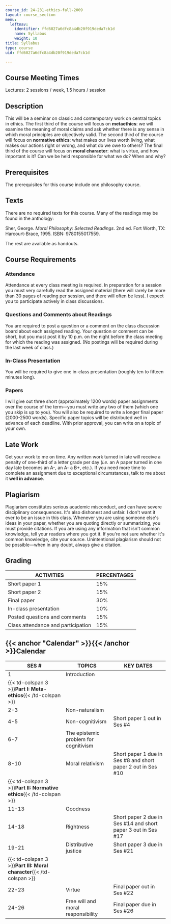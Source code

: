 ```yaml
---
course_id: 24-231-ethics-fall-2009
layout: course_section
menu:
  leftnav:
    identifier: ffd6027a6dfc8a4db20f919deda7cb1d
    name: Syllabus
    weight: 10
title: Syllabus
type: course
uid: ffd6027a6dfc8a4db20f919deda7cb1d

---
```


Course Meeting Times
--------------------

Lectures: 2 sessions / week, 1.5 hours / session

Description
-----------

This will be a seminar on classic and contemporary work on central topics in ethics. The first third of the course will focus on **metaethics**: we will examine the meaning of moral claims and ask whether there is any sense in which moral principles are objectively valid. The second third of the course will focus on **normative ethics**: what makes our lives worth living, what makes our actions right or wrong, and what do we owe to others? The final third of the course will focus on **moral character**: what is virtue, and how important is it? Can we be held responsible for what we do? When and why?

Prerequisites
-------------

The prerequisites for this course include one philosophy course.

Texts
-----

There are no required texts for this course. Many of the readings may be found in the anthology:

Sher, George. _Moral Philosophy: Selected Readings_. 2nd ed. Fort Worth, TX: Harcourt-Brace, 1995. ISBN: 9780155017559.

The rest are available as handouts.

Course Requirements
-------------------

### Attendance

Attendance at every class meeting is required. In preparation for a session you must very carefully read the assigned material (there will rarely be more than 30 pages of reading per session, and there will often be less). I expect you to participate actively in class discussions.

### Questions and Comments about Readings

You are required to post a question or a comment on the class discussion board about each assigned reading. Your question or comment can be short, but you must post it by 10 p.m. on the night before the class meeting for which the reading was assigned. (No postings will be required during the last week of class.)

### In-Class Presentation

You will be required to give one in-class presentation (roughly ten to fifteen minutes long).

### Papers

I will give out three short (approximately 1200 words) paper assignments over the course of the term—you must write any two of them (which one you skip is up to you). You will also be required to write a longer final paper (2000-2500 words). Specific paper topics will be distributed well in advance of each deadline. With prior approval, you can write on a topic of your own.

Late Work
---------

Get your work to me on time. Any written work turned in late will receive a penalty of one-third of a letter grade per day (_i.e._ an A paper turned in one day late becomes an A-, an A- a B+, etc.). If you need more time to complete an assignment due to exceptional circumstances, talk to me about it **well in advance**.

Plagiarism
----------

Plagiarism constitutes serious academic misconduct, and can have severe disciplinary consequences. It's also dishonest and unfair. I don't want it ever to be an issue in this class. Whenever you are using someone else's ideas in your paper, whether you are quoting directly or summarizing, you must provide citations. If you are using any information that isn't common knowledge, tell your readers where you got it. If you're not sure whether it's common knowledge, cite your source. Unintentional plagiarism should not be possible—when in any doubt, always give a citation.

Grading
-------

| ACTIVITIES | PERCENTAGES |
| --- | --- |
| Short paper 1 | 15% |
| Short paper 2 | 15% |
| Final paper | 30% |
| In-class presentation | 10% |
| Posted questions and comments | 15% |
| Class attendance and participation | 15% 

{{< anchor "Calendar" >}}{{< /anchor >}}Calendar
------------------------------------------------

| SES # | TOPICS | KEY DATES |
| --- | --- | --- |
| 1 | Introduction | &nbsp; |
| {{< td-colspan 3 >}}**Part I: Meta-ethics**{{< /td-colspan >}} |||
| 2-3 | Non-naturalism | &nbsp; |
| 4-5 | Non-cognitivism | Short paper 1 out in Ses #4 |
| 6-7 | The epistemic problem for cognitivism | &nbsp; |
| 8-10 | Moral relativism | Short paper 1 due in Ses #8 and short paper 2 out in Ses #10 |
| {{< td-colspan 3 >}}**Part II: Normative ethics**{{< /td-colspan >}} |||
| 11-13 | Goodness | &nbsp; |
| 14-18 | Rightness | Short paper 2 due in Ses #14 and short paper 3 out in Ses #17 |
| 19-21 | Distributive justice | Short paper 3 due in Ses #21 |
| {{< td-colspan 3 >}}**Part III: Moral character**{{< /td-colspan >}} |||
| 22-23 | Virtue | Final paper out in Ses #22 |
| 24-26 | Free will and moral responsibility | Final paper due in Ses #26